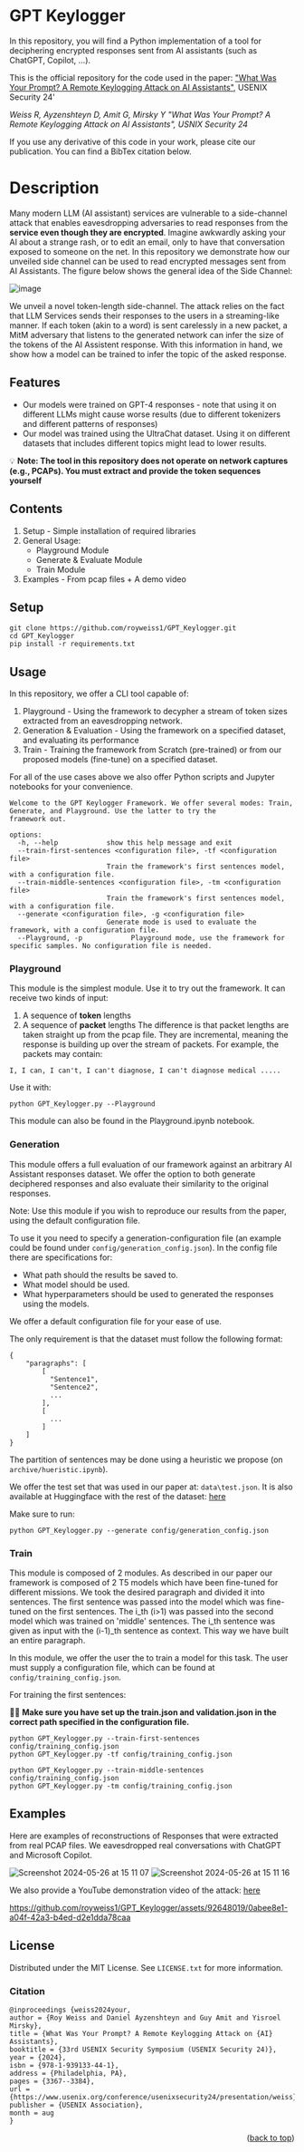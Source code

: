 <a name="readme-top"></a>

# GPT Keylogger
In this repository, you will find a Python implementation of a tool for deciphering encrypted responses sent from AI assistants (such as ChatGPT, Copilot, ...).

This is the official repository for the code used in the paper:
["What Was Your Prompt? A Remote Keylogging Attack on AI Assistants"](https://www.usenix.org/conference/usenixsecurity24/presentation/weiss), USENIX Security 24'

*Weiss R, Ayzenshteyn D, Amit G, Mirsky Y "What Was Your Prompt? A Remote Keylogging Attack on AI Assistants", USNIX Security 24*

If you use any derivative of this code in your work, please cite our publication. You can find a BibTex citation below.


# Description
Many modern LLM (AI assistant) services are vulnerable to a side-channel attack that enables eavesdropping adversaries to read responses from the **service even though they are encrypted**. Imagine awkwardly asking your AI about a strange rash, or to edit an email, only to have that conversation exposed to someone on the net. In this repository we demonstrate how our unveiled side channel can be used to read encrypted messages sent from AI Assistants. The figure below shows the general idea of the Side Channel:

![image](https://github.com/royweiss1/GPT_Keylogger/assets/92648019/9c9f1bce-1bf2-4f02-902d-47249bf48a9c)

We unveil a novel token-length side-channel. The attack relies on the fact that LLM Services sends their responses to the users in a streaming-like manner. If each token (akin to a word) is sent carelessly in a new packet, a MitM adversary that listens to the generated network can infer the size of the tokens of the AI Assistent response. With this information in hand, we show how a model can be trained to infer the topic of the asked response.

## Features
* Our models were trained on GPT-4 responses - note that using it on different LLMs might cause worse results (due to different tokenizers and different patterns of responses)
* Our model was trained using the UltraChat dataset. Using it on different datasets that includes different topics might lead to lower results.

💡 **Note: The tool in this repository does not operate on network captures (e.g., PCAPs). You must extract and provide the token sequences yourself**

## Contents
1) Setup - Simple installation of required libraries
2) General Usage:
   * Playground Module
   * Generate & Evaluate Module
   * Train Module
3) Examples - From pcap files + A demo video

## Setup
```
git clone https://github.com/royweiss1/GPT_Keylogger.git
cd GPT_Keylogger
pip install -r requirements.txt
```


## Usage
In this repository, we offer a CLI tool capable of:
1) Playground - Using the framework to decypher a stream of token sizes extracted from an eavesdropping network.
2) Generation & Evaluation - Using the framework on a specified dataset, and evaluating its performance
3) Train - Training the framework from Scratch (pre-trained) or from our proposed models (fine-tune) on a specified dataset.

For all of the use cases above we also offer Python scripts and Jupyter notebooks for your convenience.

```
Welcome to the GPT Keylogger Framework. We offer several modes: Train, Generate, and Playground. Use the latter to try the
framework out.

options:
  -h, --help            show this help message and exit
  --train-first-sentences <configuration file>, -tf <configuration file>
                        Train the framework's first sentences model, with a configuration file.
  --train-middle-sentences <configuration file>, -tm <configuration file>
                        Train the framework's first sentences model, with a configuration file.
  --generate <configuration file>, -g <configuration file>
                        Generate mode is used to evaluate the framework, with a configuration file.
  --Playground, -p            Playground mode, use the framework for specific samples. No configuration file is needed.
```

### Playground ###
This module is the simplest module. Use it to try out the framework. It can receive two kinds of input:
1. A sequence of **token** lengths
2. A sequence of **packet** lengths
The difference is that packet lengths are taken straight up from the pcap file. They are incremental, meaning the response is building up over the stream of packets. For example, the packets may contain:
```
I, I can, I can't, I can't diagnose, I can't diagnose medical .....
```
Use it with:
```
python GPT_Keylogger.py --Playground
```

This module can also be found in the Playground.ipynb notebook.

### Generation ###
This module offers a full evaluation of our framework against an arbitrary AI Assistant responses dataset. We offer the option to both generate deciphered responses and also evaluate their similarity to the original responses.

Note: Use this module if you wish to reproduce our results from the paper, using the default configuration file.

To use it you need to specify a generation-configuration file (an example could be found under `config/generation_config.json`). In the config file there are specifications for:
- What path should the results be saved to.
- What model should be used.
- What hyperparameters should be used to generated the responses using the models.

We offer a default configuration file for your ease of use.

The only requirement is that the dataset must follow the following format:
```
{
    "paragraphs": [
        [
          "Sentence1",
          "Sentence2",
          ...
        ],
        [
          ...
        ]
    ]
}
```
The partition of sentences may be done using a heuristic we propose (on `archive/hueristic.ipynb`).

We offer the test set that was used in our paper at: `data\test.json`. It is also available at Huggingface with the rest of the dataset: [here](https://huggingface.co/datasets/royweiss1/GPT_Keylogger_Dataset)

Make sure to run:
```
python GPT_Keylogger.py --generate config/generation_config.json
```

### Train ###
This module is composed of 2 modules. As described in our paper our framework is composed of 2 T5 models which have been fine-tuned for different missions. We took the desired paragraph and divided it into sentences. The first sentence was passed into the model which was fine-tuned on the first sentences. The i_th (i>1) was passed into the second model which was trained on 'middle' sentences. The i_th sentence was given as input with the (i-1)_th sentence as context. This way we have built an entire paragraph.

In this module, we offer the user the to train a model for this task. The user must supply a configuration file, which can be found at `config/training_config.json`.

For training the first sentences:

☝🏻 **Make sure you have set up the train.json and validation.json in the correct path specified in the configuration file.**

```
python GPT_Keylogger.py --train-first-sentences config/training_config.json
python GPT_Keylogger.py -tf config/training_config.json
```
```
python GPT_Keylogger.py --train-middle-sentences config/training_config.json
python GPT_Keylogger.py -tm config/training_config.json
```

## Examples
Here are examples of reconstructions of Responses that were extracted from real PCAP files. We eavesdropped real conversations with ChatGPT and Microsoft Copilot.

![Screenshot 2024-05-26 at 15 11 07](https://github.com/royweiss1/GPT_Keylogger/assets/92648019/31e34335-7c52-435b-83e8-30669785c06c)
![Screenshot 2024-05-26 at 15 11 16](https://github.com/royweiss1/GPT_Keylogger/assets/92648019/cc2002aa-9f05-4957-bee5-81e40fb68c49)

We also provide a YouTube demonstration video of the attack: [here](https://www.youtube.com/watch?v=UfenH7xKO1s&t)


https://github.com/royweiss1/GPT_Keylogger/assets/92648019/0abee8e1-a04f-42a3-b4ed-d2e1dda78caa



<!-- LICENSE -->
## License

Distributed under the MIT License. See `LICENSE.txt` for more information.

### Citation

```
@inproceedings {weiss2024your,
author = {Roy Weiss and Daniel Ayzenshteyn and Guy Amit and Yisroel Mirsky},
title = {What Was Your Prompt? A Remote Keylogging Attack on {AI} Assistants},
booktitle = {33rd USENIX Security Symposium (USENIX Security 24)},
year = {2024},
isbn = {978-1-939133-44-1},
address = {Philadelphia, PA},
pages = {3367--3384},
url = {https://www.usenix.org/conference/usenixsecurity24/presentation/weiss},
publisher = {USENIX Association},
month = aug
}
```


<p align="right">(<a href="#readme-top">back to top</a>)</p>

